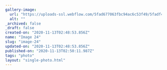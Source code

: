```yaml
---
gallery-image:
  url: "https://uploads-ssl.webflow.com/5fad677063fbc94ac6c53f49/5fadf41238578f8012302669_vent1.jpg"
  alt: ""
_archived: false
_draft: false
created-on: "2020-11-13T02:48:53.856Z"
name: "Image 24"
slug: "image-24"
updated-on: "2020-11-13T02:48:53.856Z"
published-on: "2020-11-13T02:50:11.987Z"
tags: "photo"
layout: "single-photo.html"
---
```



